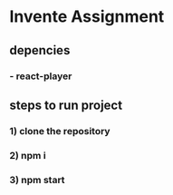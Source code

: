 # Invente Assignment

## depencies

### - react-player

## steps to run project

### 1) clone the repository

### 2) npm i

### 3) npm start
